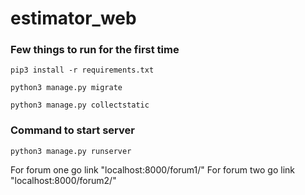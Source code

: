 # estimator_web

### Few things to run for the first time
`pip3 install -r requirements.txt`

`python3 manage.py migrate`

`python3 manage.py collectstatic`

### Command to start server
`python3 manage.py runserver`

For forum one go link "localhost:8000/forum1/"
For forum two go link "localhost:8000/forum2/"